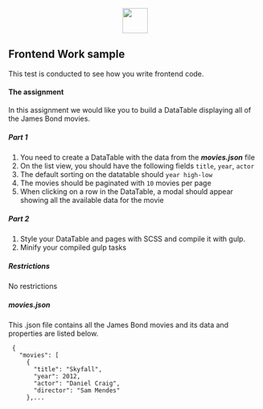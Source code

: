<p align="center"><img src="https://sp-cdn.mytaste.org/images/logo-full.svg?v=197" height="50px"></p>

## Frontend Work sample
This test is conducted to see how you write frontend code.


#### The assignment
In this assignment we would like you to build a DataTable displaying all of the James Bond movies.  

##### Part 1
1) You need to create a DataTable with the data from the ***movies.json*** file
2) On the list view, you should have the following fields `title`, `year`, `actor` 
3) The default sorting on the datatable should `year high-low` 
4) The movies should be paginated with `10` movies per page
5) When clicking on a row in the DataTable, a modal should appear showing all the available data for the movie

##### Part 2
1) Style your DataTable and pages with SCSS and compile it with gulp.
2) Minify your compiled gulp tasks

##### Restrictions
No restrictions

##### movies.json
This .json file contains all the James Bond movies and its data and properties are listed below.
   
   ```
    {
      "movies": [
        {
          "title": "Skyfall",
          "year": 2012,
          "actor": "Daniel Craig",
          "director": "Sam Mendes"
        },...
   ```